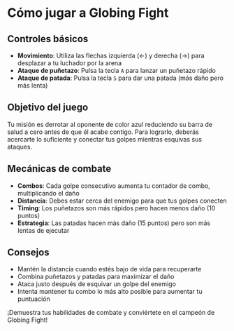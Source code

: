 # Cómo jugar a Globing Fight

## Controles básicos
- **Movimiento**: Utiliza las flechas izquierda (←) y derecha (→) para desplazar a tu luchador por la arena
- **Ataque de puñetazo**: Pulsa la tecla `A` para lanzar un puñetazo rápido
- **Ataque de patada**: Pulsa la tecla `S` para dar una patada (más daño pero más lenta)

## Objetivo del juego
Tu misión es derrotar al oponente de color azul reduciendo su barra de salud a cero antes de que él acabe contigo. Para lograrlo, deberás acercarte lo suficiente y conectar tus golpes mientras esquivas sus ataques.

## Mecánicas de combate
- **Combos**: Cada golpe consecutivo aumenta tu contador de combo, multiplicando el daño
- **Distancia**: Debes estar cerca del enemigo para que tus golpes conecten
- **Timing**: Los puñetazos son más rápidos pero hacen menos daño (10 puntos)
- **Estrategia**: Las patadas hacen más daño (15 puntos) pero son más lentas de ejecutar

## Consejos
- Mantén la distancia cuando estés bajo de vida para recuperarte
- Combina puñetazos y patadas para maximizar el daño
- Ataca justo después de esquivar un golpe del enemigo
- Intenta mantener tu combo lo más alto posible para aumentar tu puntuación

¡Demuestra tus habilidades de combate y conviértete en el campeón de Globing Fight!